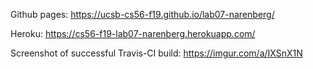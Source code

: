 Github pages: https://ucsb-cs56-f19.github.io/lab07-narenberg/

Heroku: https://cs56-f19-lab07-narenberg.herokuapp.com/

Screenshot of successful Travis-CI build: https://imgur.com/a/IXSnX1N
